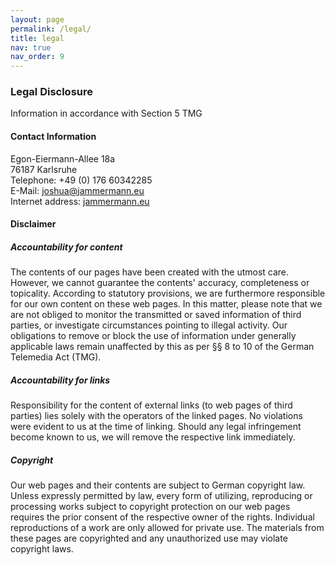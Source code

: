 ```yaml
---
layout: page
permalink: /legal/
title: legal
nav: true
nav_order: 9
---
```


<h3>Legal Disclosure</h3>
<p>Information in accordance with Section 5 TMG</p>
<h4>Contact Information</h4>
<p>Egon-Eiermann-Allee 18a<br>
76187 Karlsruhe<br>
Telephone: +49 (0) 176 60342285<br>
E-Mail: <a href="javascript:location='mailto:\u006a\u006f\u0073\u0068\u0075\u0061\u0040\u006a\u0061\u006d\u006d\u0065\u0072\u006d\u0061\u006e\u006e\u002e\u0065\u0075';void 0">joshua@jammermann.eu</a><br>
Internet address: <a href="http://www.jammermann.eu" target="_blank">jammermann.eu</a><br>
</p>
<h4>Disclaimer</h4>
<h5>Accountability for content</h5>
<p>The contents of our pages have been created with the utmost care. However, we cannot guarantee the contents'
accuracy, completeness or topicality. According to statutory provisions, we are furthermore responsible for 
our own content on these web pages. In this matter, please note that we are not obliged to monitor 
the transmitted or saved information of third parties, or investigate circumstances pointing to illegal activity. 
Our obligations to remove or block the use of information under generally applicable laws remain unaffected by this as per 
§§ 8 to 10 of the German Telemedia Act (TMG).</p>
<h5>Accountability for links</h5>
<p>Responsibility for the content of 
external links (to web pages of third parties) lies solely with the operators of the linked pages. No violations were 
evident to us at the time of linking. Should any legal infringement become known to us, we will remove the respective 
link immediately.</p>
<h5>Copyright</h5> 
<p>Our web pages and their contents are subject to German copyright law. Unless 
expressly permitted by law, every form of utilizing, reproducing or processing 
works subject to copyright protection on our web pages requires the prior consent of the respective owner of the rights. 
Individual reproductions of a work are only allowed for private use. 
The materials from these pages are copyrighted and any unauthorized use may violate copyright laws.</p>
